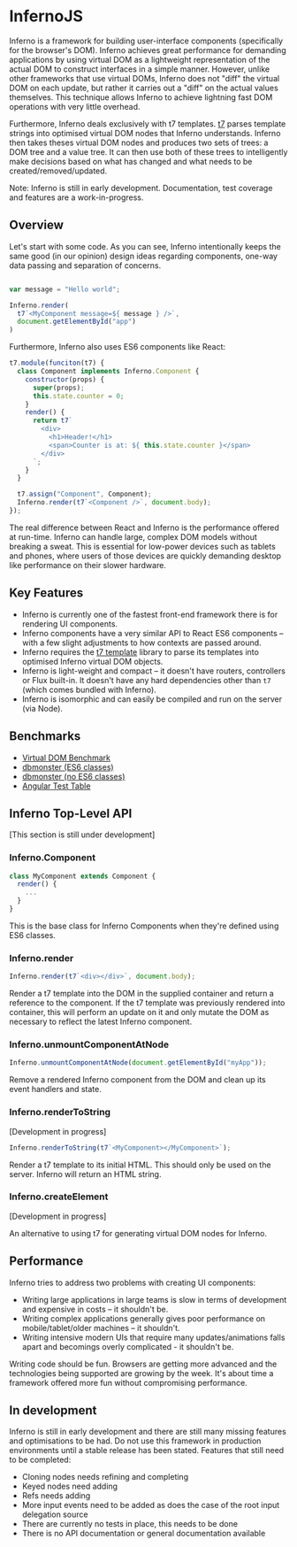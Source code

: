 # InfernoJS

Inferno is a framework for building user-interface components (specifically for the browser's DOM). Inferno achieves great performance for demanding applications by using virtual DOM as a lightweight representation of the
actual DOM to construct interfaces in a simple manner. However, unlike other frameworks that use virtual DOMs, Inferno does not "diff" the virtual DOM on each update, but rather it carries out a "diff" on the actual values themselves. This technique allows Inferno to achieve lightning fast DOM operations with very little overhead.

Furthermore, Inferno deals exclusively with t7 templates. [t7](https://github.com/trueadm/t7) parses template strings into optimised virtual DOM nodes that Inferno understands. Inferno then takes theses virtual DOM nodes and produces two sets of trees: a DOM tree and a value tree. It can then use both of these trees to intelligently make decisions based on what has changed and what needs to be created/removed/updated.

Note: Inferno is still in early development. Documentation, test coverage and features are a work-in-progress.

## Overview

Let's start with some code. As you can see, Inferno intentionally keeps the same good (in our opinion) design ideas regarding components, one-way data passing and separation of concerns.

```javascript

var message = "Hello world";

Inferno.render(
  t7`<MyComponent message=${ message } />`,
  document.getElementById("app")
)
```
Furthermore, Inferno also uses ES6 components like React:

```javascript
t7.module(funciton(t7) {
  class Component implements Inferno.Component {
    constructor(props) {
      super(props);
      this.state.counter = 0;
    }
    render() {
      return t7`
        <div>
          <h1>Header!</h1>
          <span>Counter is at: ${ this.state.counter }</span>
        </div>
      `;
    }  
  }

  t7.assign("Component", Component);
  Inferno.render(t7`<Component />`, document.body);
});
```
The real difference between React and Inferno is the performance offered at run-time. Inferno can handle large, complex DOM models without breaking a sweat.
This is essential for low-power devices such as tablets and phones, where users of those devices are quickly demanding desktop like performance on their slower hardware.

## Key Features

- Inferno is currently one of the fastest front-end framework there is for rendering UI components.
- Inferno components have a very similar API to React ES6 components – with a few slight adjustments to how contexts are passed around.
- Inferno requires the [t7 template](https://github.com/trueadm/t7) library to parse its templates into optimised Inferno virtual DOM objects.
- Inferno is light-weight and compact – it doesn't have routers, controllers or Flux built-in. It doesn't have any hard dependencies other than `t7` (which comes bundled with Inferno).
- Inferno is isomorphic and can easily be compiled and run on the server (via Node).

## Benchmarks

- [Virtual DOM Benchmark](http://vdom-benchmark.github.io/vdom-benchmark/)
- [dbmonster (ES6 classes)](http://infernojs.org/benchmarks/dbmonster/)
- [dbmonster (no ES6 classes)](http://infernojs.org/benchmarks/dbmonster/inferno-dbmonster-raw-es5.html)
- [Angular Test Table](http://infernojs.org/benchmarks/angular-test-table/infernojs/index.html)

## Inferno Top-Level API

[This section is still under development]

### Inferno.Component

```javascript
class MyComponent extends Component {
  render() {
    ...
  }
}
```

This is the base class for Inferno Components when they're defined using ES6 classes.

### Inferno.render

```javascript
Inferno.render(t7`<div></div>`, document.body);
```

Render a t7 template into the DOM in the supplied container and return a reference to the component. If the t7 template was previously rendered into container, this will
perform an update on it and only mutate the DOM as necessary to reflect the latest Inferno component.

### Inferno.unmountComponentAtNode

```javascript
Inferno.unmountComponentAtNode(document.getElementById("myApp"));
```

Remove a rendered Inferno component from the DOM and clean up its event handlers and state.

### Inferno.renderToString

[Development in progress]

```javascript
Inferno.renderToString(t7`<MyComponent></MyComponent>`);
```

Render a t7 template to its initial HTML. This should only be used on the server. Inferno will return an HTML string.

### Inferno.createElement

[Development in progress]

An alternative to using t7 for generating virtual DOM nodes for Inferno.

## Performance

Inferno tries to address two problems with creating UI components:
- Writing large applications in large teams is slow in terms of development and expensive in costs – it shouldn't be.
- Writing complex applications generally gives poor performance on mobile/tablet/older machines – it shouldn't.
- Writing intensive modern UIs that require many updates/animations falls apart and becomings overly complicated - it shouldn't be.

Writing code should be fun. Browsers are getting more advanced and the technologies being supported are growing by the week. It's about
time a framework offered more fun without compromising performance.

## In development

Inferno is still in early development and there are still many missing features and optimisations to be had. Do not use this framework in production environments until a stable
release has been stated. Features that still need to be completed:

- Cloning nodes needs refining and completing
- Keyed nodes need adding
- Refs needs adding
- More input events need to be added as does the case of the root input delegation source
- There are currently no tests in place, this needs to be done
- There is no API documentation or general documentation available

